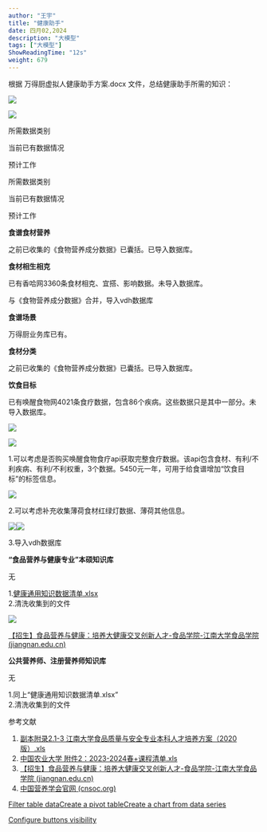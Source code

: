 ```yaml
---
author: "王宇"
title: "健康助手"
date: 四月02,2024
description: "大模型"
tags: ["大模型"]
ShowReadingTime: "12s"
weight: 679
---
```

根据 万得厨虚拟人健康助手方案.docx 文件，总结健康助手所需的知识：

![](/download/attachments/123634199/image2024-3-25_16-51-53.png?version=1&modificationDate=1711356713324&api=v2)

![](/download/attachments/123634199/image2024-3-25_16-52-6.png?version=1&modificationDate=1711356726696&api=v2)

  

所需数据类别

当前已有数据情况

预计工作

所需数据类别

当前已有数据情况

预计工作

**食谱食材营养**

之前已收集的《食物营养成分数据》已囊括。已导入数据库。

  

**食材相生相克**

已有香哈网3360条食材相克、宜搭、影响数据。未导入数据库。

与《食物营养成分数据》合并，导入vdh数据库

**食谱场景**

万得厨业务库已有。

  

**食材分类**

之前已收集的《食物营养成分数据》已囊括。已导入数据库。

  

**饮食目标**

已有唤醒食物网4021条食疗数据，包含86个疾病。这些数据只是其中一部分。未导入数据库。

![](/download/thumbnails/123634199/image2024-3-25_16-43-29.png?version=1&modificationDate=1711356210628&api=v2)

![](/download/attachments/123634199/image2024-3-25_16-43-38.png?version=1&modificationDate=1711356218746&api=v2)

1.可以考虑是否购买唤醒食物食疗api获取完整食疗数据。该api包含食材、有利/不利疾病、有利/不利权重，3个数据。5450元一年，可用于给食谱增加“饮食目标”的标签信息。

![](/download/thumbnails/123634199/image2024-3-25_16-45-27.png?version=1&modificationDate=1711356328066&api=v2)

2.可以考虑补充收集薄荷食材红绿灯数据、薄荷其他信息。

![](/download/thumbnails/123634199/image2024-3-25_16-45-40.png?version=1&modificationDate=1711356341272&api=v2)![](/download/thumbnails/123634199/image2024-3-25_16-45-49.png?version=1&modificationDate=1711356350493&api=v2)

3.导入vdh数据库

**“食品营养与健康专业”本硕知识库**

无

1.[健康通用知识数据清单.xlsx](/download/attachments/123634199/%E5%81%A5%E5%BA%B7%E9%80%9A%E7%94%A8%E7%9F%A5%E8%AF%86%E6%95%B0%E6%8D%AE%E6%B8%85%E5%8D%95.xlsx?version=1&modificationDate=1712020932578&api=v2)  
2.清洗收集到的文件

![](/download/attachments/123634199/image2024-3-25_18-17-46.png?version=1&modificationDate=1711361867356&api=v2)

[【招生】食品营养与健康：培养大健康交叉创新人才-食品学院-江南大学食品学院 (jiangnan.edu.cn)](https://foodsci.jiangnan.edu.cn/info/1172/16820.htm)

**公共营养师、注册营养师知识库**

无

1.同上“健康通用知识数据清单.xlsx”  
2.清洗收集到的文件

参考文献

1.  [副本附录2.1-3 江南大学食品质量与安全专业本科人才培养方案（2020版）.xls](/download/attachments/123634199/%E5%89%AF%E6%9C%AC%E9%99%84%E5%BD%952.1-3%20%E6%B1%9F%E5%8D%97%E5%A4%A7%E5%AD%A6%E9%A3%9F%E5%93%81%E8%B4%A8%E9%87%8F%E4%B8%8E%E5%AE%89%E5%85%A8%E4%B8%93%E4%B8%9A%E6%9C%AC%E7%A7%91%E4%BA%BA%E6%89%8D%E5%9F%B9%E5%85%BB%E6%96%B9%E6%A1%88%EF%BC%882020%E7%89%88%EF%BC%89.xls?version=2&modificationDate=1711445065733&api=v2)
2.  [中国农业大学 附件2：2023-2024春+课程清单.xls](/download/attachments/123634199/%E4%B8%AD%E5%9B%BD%E5%86%9C%E4%B8%9A%E5%A4%A7%E5%AD%A6%20%E9%99%84%E4%BB%B62%EF%BC%9A2023-2024%E6%98%A5%2B%E8%AF%BE%E7%A8%8B%E6%B8%85%E5%8D%95.xls?version=1&modificationDate=1711445065879&api=v2)
3.  [【招生】食品营养与健康：培养大健康交叉创新人才-食品学院-江南大学食品学院 (jiangnan.edu.cn)](https://foodsci.jiangnan.edu.cn/info/1172/16820.htm)
4.  [中国营养学会官网 (cnsoc.org)](https://www.cnsoc.org/Index.html)

  

  

[Filter table data](#)[Create a pivot table](#)[Create a chart from data series](#)

[Configure buttons visibility](/users/tfac-settings.action)